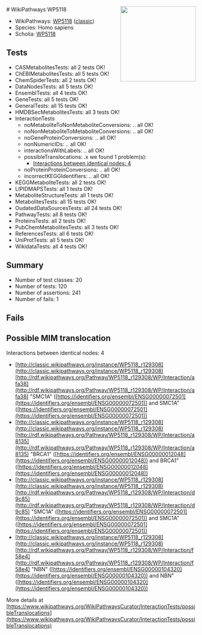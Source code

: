 <img style="float: right; width: 200px" src="https://upload.wikimedia.org/wikipedia/commons/thumb/8/83/Wplogo_with_text_500.png/640px-Wplogo_with_text_500.png" />
# WikiPathways WP5118

* WikiPathways: [WP5118](https://wikipathways.org/pathways/WP5118) ([classic](https://classic.wikipathways.org/instance/WP5118))
* Species: Homo sapiens
* Scholia: [WP5118](https://scholia.toolforge.org/wikipathways/WP5118)
## Tests
* CASMetabolitesTests: all 2 tests OK!
* ChEBIMetabolitesTests: all 5 tests OK!
* ChemSpiderTests: all 2 tests OK!
* DataNodesTests: all 5 tests OK!
* EnsemblTests: all 4 tests OK!
* GeneTests: all 5 tests OK!
* GeneralTests: all 15 tests OK!
* HMDBSecMetabolitesTests: all 3 tests OK!
* InteractionTests
    * noMetaboliteToNonMetaboliteConversions: .. all OK!
    * noNonMetaboliteToMetaboliteConversions: .. all OK!
    * noGeneProteinConversions: .. all OK!
    * nonNumericIDs: .. all OK!
    * interactionsWithLabels: .. all OK!
    * possibleTranslocations: .x we found 1 problem(s):
        * [Interactions between identical nodes: 4](#1c118209)
    * noProteinProteinConversions: .. all OK!
    * incorrectKEGGIdentifiers: .. all OK!
* KEGGMetaboliteTests: all 2 tests OK!
* LIPIDMAPSTests: all 1 tests OK!
* MetaboliteStructureTests: all 1 tests OK!
* MetabolitesTests: all 15 tests OK!
* OudatedDataSourcesTests: all 24 tests OK!
* PathwayTests: all 8 tests OK!
* ProteinsTests: all 2 tests OK!
* PubChemMetabolitesTests: all 3 tests OK!
* ReferencesTests: all 6 tests OK!
* UniProtTests: all 5 tests OK!
* WikidataTests: all 4 tests OK!


## Summary

* Number of test classes: 20
* Number of tests: 120
* Number of assertions: 241
* Number of fails: 1

## Fails

<a name="1c118209" />

## Possible MIM translocation

Interactions between identical nodes: 4

* [http://classic.wikipathways.org/instance/WP5118_r129308](http://classic.wikipathways.org/instance/WP5118_r129308) [http://rdf.wikipathways.org/Pathway/WP5118_r129308/WP/Interaction/afa38](http://rdf.wikipathways.org/Pathway/WP5118_r129308/WP/Interaction/afa38) "SMC1A" ([https://identifiers.org/ensembl/ENSG00000072501](https://identifiers.org/ensembl/ENSG00000072501)) and 
SMC1A" ([https://identifiers.org/ensembl/ENSG00000072501](https://identifiers.org/ensembl/ENSG00000072501))
* [http://classic.wikipathways.org/instance/WP5118_r129308](http://classic.wikipathways.org/instance/WP5118_r129308) [http://rdf.wikipathways.org/Pathway/WP5118_r129308/WP/Interaction/a8135](http://rdf.wikipathways.org/Pathway/WP5118_r129308/WP/Interaction/a8135) "BRCA1" ([https://identifiers.org/ensembl/ENSG00000012048](https://identifiers.org/ensembl/ENSG00000012048)) and 
BRCA1" ([https://identifiers.org/ensembl/ENSG00000012048](https://identifiers.org/ensembl/ENSG00000012048))
* [http://classic.wikipathways.org/instance/WP5118_r129308](http://classic.wikipathways.org/instance/WP5118_r129308) [http://rdf.wikipathways.org/Pathway/WP5118_r129308/WP/Interaction/d9c85](http://rdf.wikipathways.org/Pathway/WP5118_r129308/WP/Interaction/d9c85) "SMC1A" ([https://identifiers.org/ensembl/ENSG00000072501](https://identifiers.org/ensembl/ENSG00000072501)) and 
SMC1A" ([https://identifiers.org/ensembl/ENSG00000072501](https://identifiers.org/ensembl/ENSG00000072501))
* [http://classic.wikipathways.org/instance/WP5118_r129308](http://classic.wikipathways.org/instance/WP5118_r129308) [http://rdf.wikipathways.org/Pathway/WP5118_r129308/WP/Interaction/f58e4](http://rdf.wikipathways.org/Pathway/WP5118_r129308/WP/Interaction/f58e4) "NBN" ([https://identifiers.org/ensembl/ENSG00000104320](https://identifiers.org/ensembl/ENSG00000104320)) and 
NBN" ([https://identifiers.org/ensembl/ENSG00000104320](https://identifiers.org/ensembl/ENSG00000104320))


More details at [https://www.wikipathways.org/WikiPathwaysCurator/InteractionTests/possibleTranslocations](https://www.wikipathways.org/WikiPathwaysCurator/InteractionTests/possibleTranslocations)

